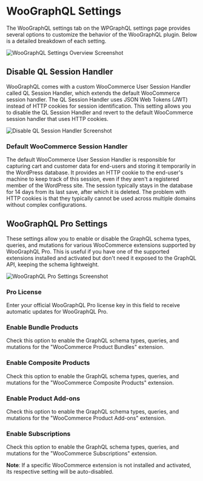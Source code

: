 # WooGraphQL Settings

The WooGraphQL settings tab on the WPGraphQL settings page provides several options to customize the behavior of the WooGraphQL plugin. Below is a detailed breakdown of each setting.

![WooGraphQL Settings Overview Screenshot](path/to/overview-screenshot.png)

## Disable QL Session Handler

WooGraphQL comes with a custom WooCommerce User Session Handler called QL Session Handler, which extends the default WooCommerce session handler. The QL Session Handler uses JSON Web Tokens (JWT) instead of HTTP cookies for session identification. This setting allows you to disable the QL Session Handler and revert to the default WooCommerce session handler that uses HTTP cookies.

![Disable QL Session Handler Screenshot](path/to/disable-ql-session-handler-screenshot.png)

### Default WooCommerce Session Handler

The default WooCommerce User Session Handler is responsible for capturing cart and customer data for end-users and storing it temporarily in the WordPress database. It provides an HTTP cookie to the end-user's machine to keep track of this session, even if they aren't a registered member of the WordPress site. The session typically stays in the database for 14 days from its last save, after which it is deleted. The problem with HTTP cookies is that they typically cannot be used across multiple domains without complex configurations.

## WooGraphQL Pro Settings

These settings allow you to enable or disable the GraphQL schema types, queries, and mutations for various WooCommerce extensions supported by WooGraphQL Pro. This is useful if you have one of the supported extensions installed and activated but don't need it exposed to the GraphQL API, keeping the schema lightweight.

![WooGraphQL Pro Settings Screenshot](path/to/woographql-pro-settings-screenshot.png)

### Pro License

Enter your official WooGraphQL Pro license key in this field to receive automatic updates for WooGraphQL Pro.

### Enable Bundle Products

Check this option to enable the GraphQL schema types, queries, and mutations for the "WooCommerce Product Bundles" extension.

### Enable Composite Products

Check this option to enable the GraphQL schema types, queries, and mutations for the "WooCommerce Composite Products" extension.

### Enable Product Add-ons

Check this option to enable the GraphQL schema types, queries, and mutations for the "WooCommerce Product Add-ons" extension.

### Enable Subscriptions

Check this option to enable the GraphQL schema types, queries, and mutations for the "WooCommerce Subscriptions" extension.

**Note**: If a specific WooCommerce extension is not installed and activated, its respective setting will be auto-disabled.

